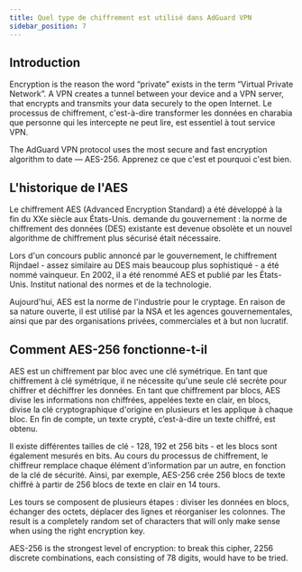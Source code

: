 ```yaml
---
title: Quel type de chiffrement est utilisé dans AdGuard VPN
sidebar_position: 7
---
```


## Introduction

Encryption is the reason the word “private” exists in the term “Virtual Private Network”. A VPN creates a tunnel between your device and a VPN server, that encrypts and transmits your data securely to the open Internet. Le processus de chiffrement, c'est-à-dire transformer les données en charabia que personne qui les intercepte ne peut lire, est essentiel à tout service VPN.

The AdGuard VPN protocol uses the most secure and fast encryption algorithm to date — AES-256. Apprenez ce que c'est et pourquoi c'est bien.

## L'historique de l'AES

Le chiffrement AES (Advanced Encryption Standard) a été développé à la fin du XXe siècle aux États-Unis. demande du gouvernement : la norme de chiffrement des données (DES) existante est devenue obsolète et un nouvel algorithme de chiffrement plus sécurisé était nécessaire.

Lors d'un concours public annoncé par le gouvernement, le chiffrement Rijndael - assez similaire au DES mais beaucoup plus sophistiqué - a été nommé vainqueur. En 2002, il a été renommé AES et publié par les États-Unis. Institut national des normes et de la technologie.

Aujourd'hui, AES est la norme de l'industrie pour le cryptage. En raison de sa nature ouverte, il est utilisé par la NSA et les agences gouvernementales, ainsi que par des organisations privées, commerciales et à but non lucratif.

## Comment AES-256 fonctionne-t-il

AES est un chiffrement par bloc avec une clé symétrique. En tant que chiffrement à clé symétrique, il ne nécessite qu'une seule clé secrète pour chiffrer et déchiffrer les données. En tant que chiffrement par blocs, AES divise les informations non chiffrées, appelées texte en clair, en blocs, divise la clé cryptographique d'origine en plusieurs et les applique à chaque bloc. En fin de compte, un texte crypté, c’est-à-dire un texte chiffré, est obtenu.

Il existe différentes tailles de clé - 128, 192 et 256 bits - et les blocs sont également mesurés en bits. Au cours du processus de chiffrement, le chiffreur remplace chaque élément d'information par un autre, en fonction de la clé de sécurité. Ainsi, par exemple, AES-256 crée 256 blocs de texte chiffré à partir de 256 blocs de texte en clair en 14 tours.

Les tours se composent de plusieurs étapes : diviser les données en blocs, échanger des octets, déplacer des lignes et réorganiser les colonnes. The result is a completely random set of characters that will only make sense when using the right encryption key.

AES-256 is the strongest level of encryption: to break this cipher, 2256 discrete combinations, each consisting of 78 digits, would have to be tried.
